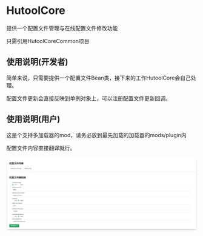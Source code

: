 # HutoolCore
提供一个配置文件管理与在线配置文件修改功能

只需引用HutoolCoreCommon项目

## 使用说明(开发者)

简单来说，只需要提供一个配置文件Bean类，接下来的工作HutoolCore会自己处理。

配置文件更新会直接反映到单例对象上，可以注册配置文件更新回调。

## 使用说明(用户)

这是个支持多加载器的mod，请务必放到最先加载的加载器的mods/plugin内

配置文件内容直接翻译就行。

![image](img.png)
